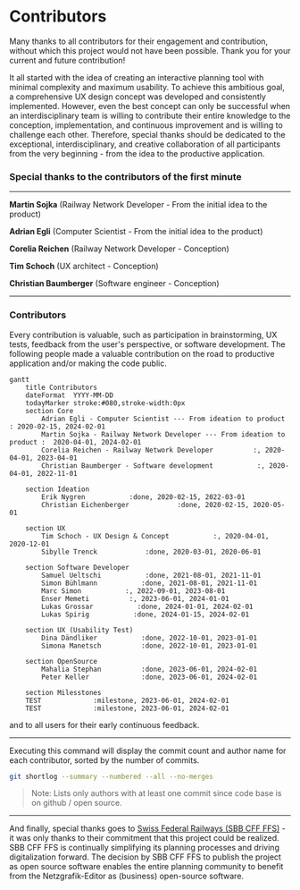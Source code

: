 # Contributors

Many thanks to all contributors for their engagement and contribution, without which this project
would not have been possible. Thank you for your current and future contribution!

It all started with the idea of creating an interactive planning tool with minimal complexity and
maximum usability. To achieve this ambitious goal, a comprehensive UX design concept was developed
and consistently implemented. However, even the best concept can only be successful when an
interdisciplinary team is willing to contribute their entire knowledge to the conception,
implementation, and continuous improvement and is willing to challenge each other. Therefore,
special thanks should be dedicated to the exceptional, interdisciplinary, and creative collaboration
of all participants from the very beginning - from the idea to the productive application.

### Special thanks to the contributors of the first minute

---

**Martin Sojka** (Railway Network Developer - From the initial idea to the product)

**Adrian Egli** (Computer Scientist - From the initial idea to the product)

**Corelia Reichen** (Railway Network Developer - Conception)

**Tim Schoch** (UX architect - Conception)

**Christian Baumberger** (Software engineer - Conception)

---

### Contributors

Every contribution is valuable, such as participation in brainstorming, UX tests, feedback from the
user's perspective, or software development. The following people made a valuable contribution on
the road to productive application and/or making the code public.

```mermaid
gantt
    title Contributors
    dateFormat  YYYY-MM-DD
    todayMarker stroke:#080,stroke-width:0px
    section Core
        Adrian Egli - Computer Scientist --- From ideation to product          : 2020-02-15, 2024-02-01
        Martin Sojka - Railway Network Developer --- From ideation to product :  2020-04-01, 2024-02-01
        Corelia Reichen - Railway Network Developer          :, 2020-04-01, 2023-04-01
        Christian Baumberger - Software development           :, 2020-04-01, 2022-11-01
    
    section Ideation 
        Erik Nygren           :done, 2020-02-15, 2022-03-01
        Christian Eichenberger            :done, 2020-02-15, 2020-05-01
    
    section UX 
        Tim Schoch - UX Design & Concept           :, 2020-04-01, 2020-12-01
        Sibylle Trenck            :done, 2020-03-01, 2020-06-01 

    section Software Developer
        Samuel Ueltschi           :done, 2021-08-01, 2021-11-01
        Simon Bühlmann           :done, 2021-08-01, 2021-11-01
        Marc Simon           :, 2022-09-01, 2023-08-01
        Enser Memeti          :, 2023-06-01, 2024-01-01
        Lukas Grossar           :done, 2024-01-01, 2024-02-01
        Lukas Spirig           :done, 2024-01-15, 2024-02-01

    section UX (Usability Test)
        Dina Dändliker           :done, 2022-10-01, 2023-01-01
        Simona Manetsch          :done, 2022-10-01, 2023-01-01  
    
    section OpenSource
        Mahalia Stephan          :done, 2023-06-01, 2024-02-01
        Peter Keller             :done, 2023-06-01, 2024-02-01
        
    section Milesstones
    TEST             :milestone, 2023-06-01, 2024-02-01
    TEST             :milestone, 2023-06-01, 2024-02-01
```

and to all users for their early continuous feedback.

---

Executing this command will display the commit count and author name for each contributor, sorted by
the number of commits.

```bash
git shortlog --summary --numbered --all --no-merges
```

> Note: Lists only authors with at least one commit since code base is on github / open source.

---

And finally, special thanks goes to [Swiss Federal Railways (SBB CFF FFS)](https://www.sbb.ch) - it
was only thanks to their commitment that this project could be realized. SBB CFF FFS is continually
simplifying its planning processes and driving digitalization forward. The decision by SBB CFF FFS
to publish the project as open source software enables the entire planning community to benefit from
the Netzgrafik-Editor as (business) open-source software.
